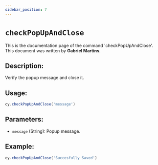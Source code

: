 ```yaml
---
sidebar_position: 7
---
```


# `checkPopUpAndClose`

This is the documentation page of the command 'checkPopUpAndClose'. This document was written by **Gabriel Martins**.

## Description:

Verify the popup message and close it.

## Usage:

```js
cy.checkPopUpAndClose('message')
```

## Parameters:

- `message` (String): Popup message.

## Example:

```js
cy.checkPopUpAndClose('Succesfully Saved')
```